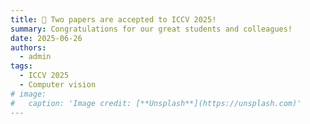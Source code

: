 ```yaml
---
title: 🎉 Two papers are accepted to ICCV 2025!
summary: Congratulations for our great students and colleagues!
date: 2025-06-26
authors:
  - admin
tags:
  - ICCV 2025
  - Computer vision
# image:
#   caption: 'Image credit: [**Unsplash**](https://unsplash.com)'
---
```

